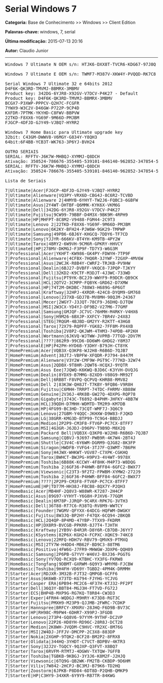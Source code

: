 # Serial Windows  7

**Categoria:** Base de Conhecimento >> Windows >> Client Edition

**Palavras-chave:** windows, 7, serial

**Última modificação:** 2015-07-13 20:16

**Autor:** Claudio Junior

---

<pre class="western">Windows 7 Ultimate N OEM s/n: HTJK6-DXX8T-TVCR6-KDG67-97J8Q
 
Windows 7 Ultimate E OEM s/n: TWMF7-M387V-XKW4Y-PVQQD-RK7C8

Serial Windows 7 Ultimate 32 e 64bits 2012
D4F6K-QK3RD-TMVMJ-BBMRX-3MBMV
Product key: 342DG-6YJR8-X92GV-V7DCV-P4K27 - Default 
Product key: D4F6K-QK3RD-TMVMJ-BBMRX-3MBMV
BCGX7-P3XWP-PPPCV-Q2H7C-FCGFR
7YWX9-W3C2V-D46GW-P722P-9CP4D
KXFDR-7PTMK-YKYHD-C8FWV-BBPVW
22TKD-F8XX6-YG69F-9M66D-PMJBM
FJGCP-4DFJD-GJY49-VJBQ7-HYRR2

Windows 7 Home Basic para Ultimate upgrade key
32bit: C43GM-DWWV8-V6MGY-G834Y-Y8QH3 
64bit:6F4BB-YCB3T-WK763-3P6YJ-BVH24

OUTRO SERIAIS
SERIAL: RFFTV-J6K7W-MHBQJ-XYMMJ-Q8DCH
Ativação: 350524-786676-355405-539101-846140-962852-347854-594240
SERIAL: RFFTV-J6K7W-MHBQJ-XYMMJ-Q8DCH
Ativação: 350524-786676-355405-539101-846140-962852-347854-594240

Lista de Seriais

7|Ultimate|Acer|FJGCP-4DFJD-GJY49-VJBQ7-HYRR2
7|Ultimate|Alienware|VQ3PY-VRX6D-CBG4J-8C6R2-TCVBD
7|Ultimate|Alienware 2|4HMYB-6YHYT-TW2J6-FQBC3-6GBFW
7|Ultimate|Asus|2Y4WT-DHTBF-Q6MMK-KYK6X-VKM6G
7|Ultimate|Dell|342DG-6YJR8-X92GV-V7DCV-P4K27
7|Ultimate|Fujitsu|9CW99-79BBF-D4M3X-9BK9M-4RPH9
7|Ultimate|HP|MHFPT-8C8M2-V9488-FGM44-2C9T3
7|Ultimate|Lenovo 2|22TKD-F8XX6-YG69F-9M66D-PMJBM
7|Ultimate|Lenovo|6K2KY-BFH24-PJW6W-9GK29-TMPWP
7|Ultimate|Samsung|49PB6-6BJ6Y-KHGCQ-7DDY6-TF7CD
7|Ultimate|Sony|YJJYR-666KV-8T4YH-KM9TB-4PY2W
7|Ultimate|Tarox|4BRY2-6W9VH-9CM6R-GPKRY-HHVCY
7|UltimateE|HP|278MV-DKMGJ-F3P9F-TD7Y3-W6G3M
7|Professional|Acer|YKHFT-KW986-GK4PY-FDWYH-7TP9F
7|Professional|Alienware|4CFBX-7HQ6R-3JYWF-72GXP-4MV6W
7|Professional|Asus|2WCJK-R8B4Y-CWRF2-TRJKB-PV9HW
7|Professional|Dealin|6BJ27-DVBFF-VKQC8-7JPQP-TJKYY
7|Professional|Dell|32KD2-K9CTF-M3DJT-4J3WC-733WD
7|Professional|Fujitsu|PT9YK-BC2J9-WWYF9-R9DCR-QB9CK
7|Professional|HCL|2QTV2-3CMPP-FQBYK-GRD62-D7XMW
7|Professional|HP|74T2M-DKDBC-788W3-H689G-6P6GT
7|Professional|Kraftway|32HPJ-4XRDR-424C8-DYQM9-GM768
7|Professional|Lenovo|237XB-GDJ7B-MV8MH-98QJM-24367
7|Professional|Mecer|2WGY7-J3JQT-78CF9-J6DHQ-DJTQW
7|Professional|MSI|2W3CX-YD4YJ-DF9B2-V27M6-77GMF
7|Professional|Samsung|GMJQF-JC7VC-76HMH-M4RKY-V4HX6
7|Professional|Sony|H9M26-6BXJP-XXFCY-7BR4V-24X8J
7|Professional|STEG|7RQGM-4BJBD-GM2YY-R2KTT-43HG8
7|Professional|Tarox|72X79-RQPFF-YGK82-7FF8M-PX4XB
7|Professional|Toshiba|2V8P2-QKJWM-4THM3-74PDB-4P2KH
7|Professional|Wortmann|6JKVQ-WJTWW-JVPRB-77TGD-2DV7M
7|Professional|????|862R9-99CD6-DD6WM-GHDG2-Y8M37
7|ProfessionalE|HP|P42PH-HYD6B-Y3DHY-B79JH-CT8YK
7|HomePremium|Acer|VQB3X-Q3KP8-WJ2H8-R6B6D-7QJB7
7|HomePremium|Advent|38JTJ-VBPFW-XFQDR-PJ794-8447M
7|HomePremium|Alienware|V3Y2W-CMF9W-PGT9C-777KD-32W74
7|HomePremium|Asus|2QDBX-9T8HR-2QWT6-HCQXJ-9YQTR
7|HomePremium|Asus Eee|7JQWQ-K6KWQ-BJD6C-K3YVH-DVQJG
7|HomePremium|Dealin|8YDX9-B7MMG-82XD9-V88G9-MR92T
7|HomePremium|Dell|6RBBT-F8VPQ-QCPVQ-KHRB8-RMV82
7|HomePremium|Dell 2|83K3W-QH8JT-T7KBY-9FQB6-V9R8H
7|HomePremium|Fujitsu|C6MHH-TRRPT-74TDC-FHRMV-XB88W
7|HomePremium|Genuine|2V36J-4RK8B-GW27Q-4DXPG-RQP78
7|HomePremium|Gigabyte|3743C-T6892-B4PHM-JHFKY-4BB7W
7|HomePremium|HCL|39QDH-D7MHH-WDMTD-TM2R9-KM7DB
7|HomePremium|HP|4FG99-BC3HD-73CQT-WMF7J-3Q6C9
7|HomePremium|Lenovo|27GBM-Y4QQC-JKHXW-D9W83-FJQKD
7|HomePremium|LG|38GRR-KMG3D-BTP99-TC9G4-BBDJJ
7|HomePremium|Medion|2P2P9-CM3F8-FTV6P-PC7CX-8TFF7
7|HomePremium|MSI|4G3GR-J6JDJ-D96PV-T9B9D-M8X2Q
7|HomePremium|Packard Bell|VQB3X-Q3KP8-WJ2H8-R6B6D-7QJB7
7|HomePremium|Samsung|CQBVJ-9J697-PWB9R-4K7W4-2BT4J
7|HomePremium|Shuttle|C3V4C-6Y6WM-DGRM9-QJG82-8K3FP
7|HomePremium|Siragon|HWDFB-YVFG4-3TJ7F-Q3WMT-7B6PH
7|HomePremium|Sony|H4JWX-WHKWT-VGV87-C7XPK-CGKHQ
7|HomePremium|Tarox|BWHCT-BWJPG-H9PV3-4V4WT-9978X
7|HomePremium|Toshiba|6B88K-KCCWY-4F8HK-M4P73-W8DQG
7|HomePremium|Toshiba 2|6GF36-P4HWR-BFF84-6GFC2-BWX77
7|HomePremium|Viewsonic|C23T3-9F2T2-FPWBM-XYMW2-272J9
7|HomePremium|Toshiba 2|6GF36-P4HWR-BFF84-6GFC2-BWX77
7|HomePremium|????|2P2P9-CM3F8-FTV6P-PC7CX-8TFF7
7|HomePremiumE|HP|TD77M-HH38J-FBCB8-8QX7Y-P2QH3
7|HomeBasic|Acer|MB4HF-2Q8V3-W88WR-K7287-2H4CP
7|HomeBasic|Asus|89G97-VYHYT-Y6G8H-PJXV6-77GQM
7|HomeBasic|Dealin|6M78P-JJRQP-9C4RX-RPK7G-3VTH3
7|HomeBasic|Dell|36T88-RT7C6-R38TQ-RV8M9-WWTCY
7|HomeBasic|Founder|7WGMV-QFYXX-64DCG-HQFWM-DWGKY
7|HomeBasic|Fujitsu|8W3JQ-BP2HY-F47QX-6CQ94-2BKQB
7|HomeBasic|HCL|2Q4QP-8P4MD-47YBP-7TXX9-FKDRM
7|HomeBasic|HP|DX8R9-BVCGB-PPKRR-8J7T4-TJHTH
7|HomeBasic|Kraftway|2YB9V-B4R3R-D8Y6R-CB7DB-J6YY7
7|HomeBasic|KSystems|82P6X-KGH24-FCPXC-XQKC9-74KC8
7|HomeBasic|Lenovo|22MFQ-HDH7V-RBV79-QMVK9-PTMXQ
7|HomeBasic|MSI|2TY7W-H4DD4-MB62F-BD9C3-88TM6
7|HomeBasic|Positivo|4FW6G-J7FR9-MHWGW-JDXP6-QQH89
7|HomeBasic|Samsung|2P6PB-G7YVY-W46VJ-BXJ36-PGGTG
7|HomeBasic|Sony|YV7QQ-RCXQ9-KTBHC-YX3FG-FKRW8
7|HomeBasic|Tongfang|9DBMT-GXRWM-6Q9Y3-WMYM8-FJCBW
7|HomeBasic|Toshiba|9H4FH-VD69Y-TGBD2-4PM4K-DRMMH
7|Starter|Acer|RDJXR-3M32B-FJT32-QMPGB-GCFF6
7|Starter|Asus|6K6WB-X73TD-KG794-FJYHG-YCJVG
7|Starter|Casper ERA|6PB94-MC2C6-4F37H-KTJ32-PF2PT
7|Starter|Dell|36Q3Y-BBT84-MGJ3H-FT7VD-FG72J
7|Starter|ECS|BHP4B-MXP9G-RG7KQ-T8R84-CW3D3
7|Starter|Exper|4FRH4-WQDGJ-M9HRY-K73D8-RGT3C
7|Starter|Fujitsu|PMXH9-M23P9-QJJMB-2FWRC-7CDKP
7|Starter|Hannspree|BRFCY-XMXRV-28JHQ-F6D9B-BV73C
7|Starter|HP|RH98C-M9PW4-6DHR7-X99PJ-3FGDB
7|Starter|Lenovo|273P4-GQ8V6-97YYM-9YTHF-DC2VP
7|Starter|Lenovo|22P26-HD8YH-RD96C-28R8J-DCT28
7|Starter|Medion|2K8WH-JVQDM-C9HVC-YR2XC-8M76G
7|Starter|MSI|2W4DJ-JFFJV-DMCPP-2C3X8-883DP
7|Starter|Nokia|2XGHP-9TQK2-8CF28-BM2P2-8FRX8
7|Starter|Olidata|344HQ-3YHDT-C7VCT-BDPBV-4KTR3
7|Starter|Sony|32J2V-TGQCY-9QJXP-Q3FVT-X8BQ7
7|Starter|Tarox|6RVFM-RTMTJ-4DGWV-TXTQW-7GFFB
7|Starter|Toshiba|TGBKB-9KBGJ-3Y3J6-K8M2F-J2HJQ
7|Starter|Viewsonic|6TQ9G-QB2WK-FM2TB-CKBDP-9D6HM
7|Starter|Viliv|7W842-2HCPJ-BC3MJ-B79K6-TD2HQ
7|Starter|Zoostorm|6JPKB-P8D84-6DT8D-P2QHB-QMKP9
7|StarterE|HP|C3HY9-34XKR-6Y9Y9-RB7TR-84KWG</pre>
